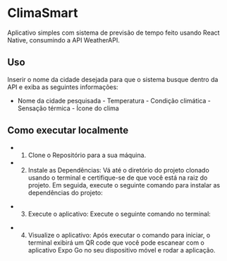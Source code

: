 # ClimaSmart
Aplicativo simples com sistema de previsão de tempo feito usando React Native, consumindo a API WeatherAPI.

## Uso
Inserir o nome da cidade desejada para que o sistema busque dentro da API e exiba as seguintes informações:
- Nome da cidade pesquisada - Temperatura - Condição climática - Sensação térmica - Ícone do clima 

## Como executar localmente
- 1. Clone o Repositório para a sua máquina.

- 2. Instale as Dependências:
Vá até o diretório do projeto clonado usando o terminal e certifique-se de que você está na raiz do projeto. Em seguida, execute o seguinte comando para instalar as dependências do projeto:
<npm install>

- 3. Execute o aplicativo:
Execute o seguinte comando no terminal:
<npm start>

- 4. Visualize o aplicativo:
Após executar o comando para iniciar, o terminal exibirá um QR code que você pode escanear com o aplicativo Expo Go no seu dispositivo móvel e rodar a aplicação.
